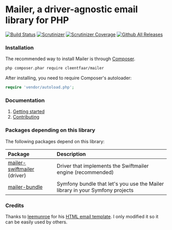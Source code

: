 # Mailer, a driver-agnostic email library for PHP

[![Build Status](https://travis-ci.org/cleentfaar/mailer.svg?branch=master)](https://travis-ci.org/cleentfaar/mailer)
[![Scrutinizer](https://img.shields.io/scrutinizer/g/cleentfaar/mailer.svg)]()
[![Scrutinizer Coverage](https://img.shields.io/scrutinizer/coverage/g/cleentfaar/mailer.svg)]()
[![Github All Releases](https://img.shields.io/github/downloads/cleentfaar/mailer/total.svg)]()


### Installation

The recommended way to install Mailer is through [Composer](http://getcomposer.org).

```bash
php composer.phar require cleentfaar/mailer
```

After installing, you need to require Composer's autoloader:

```php
require 'vendor/autoload.php';
```


### Documentation

1. [Getting started](docs/getting-started.md)
1. [Contributing](docs/contributing.md)


### Packages depending on this library

The following packages depend on this library:

| Package | Description |
| :------ | :---------- |
| [mailer-swiftmailer](https://github.com/cleentfaar/mailer-swiftmailer) (driver) | Driver that implements the Swiftmailer engine (recommended) |
| [mailer-bundle](https://github.com/cleentfaar/mailer-bundle) | Symfony bundle that let's you use the Mailer library in your Symfony projects |


### Credits

Thanks to [leemunroe](https://github.com/leemunroe) for his [HTML email template](https://github.com/leemunroe/responsive-html-email-template). I only modified it so it can be easily used by others.
